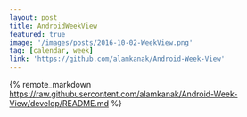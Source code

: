 ```yaml
---
layout: post
title: AndroidWeekView
featured: true
image: '/images/posts/2016-10-02-WeekView.png'
tag: [calendar, week]
link: 'https://github.com/alamkanak/Android-Week-View'
---
```


{% remote_markdown https://raw.githubusercontent.com/alamkanak/Android-Week-View/develop/README.md %}
